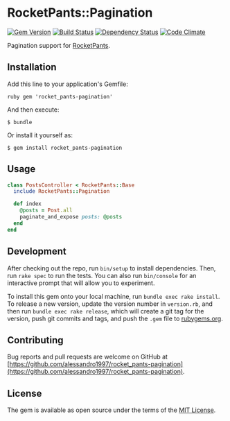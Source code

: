 # RocketPants::Pagination

[![Gem Version](https://badge.fury.io/rb/rocket_pants-pagination.svg)](http://badge.fury.io/rb/rocket_pants-pagination)
[![Build Status](https://travis-ci.org/alessandro1997/rocket_pants-pagination.svg)](https://travis-ci.org/alessandro1997/rocket_pants-pagination)
[![Dependency Status](https://gemnasium.com/alessandro1997/rocket_pants-pagination.svg)](https://gemnasium.com/alessandro1997/rocket_pants-pagination)
[![Code Climate](https://codeclimate.com/github/alessandro1997/rocket_pants-pagination/badges/gpa.svg)](https://codeclimate.com/github/alessandro1997/rocket_pants-pagination)

Pagination support for [RocketPants](https://github.com/Sutto/rocket_pants).

## Installation

Add this line to your application's Gemfile:

```ruby gem 'rocket_pants-pagination' ```

And then execute:

    $ bundle

Or install it yourself as:

    $ gem install rocket_pants-pagination

## Usage

```ruby
class PostsController < RocketPants::Base
  include RocketPants::Pagination

  def index
    @posts = Post.all
    paginate_and_expose posts: @posts
  end
end
```

## Development

After checking out the repo, run `bin/setup` to install dependencies. Then, run
`rake spec` to run the tests. You can also run `bin/console` for an interactive
prompt that will allow you to experiment.

To install this gem onto your local machine, run `bundle exec rake install`. To
release a new version, update the version number in `version.rb`, and then run
`bundle exec rake release`, which will create a git tag for the version, push
git commits and tags, and push the `.gem` file to
[rubygems.org](https://rubygems.org).

## Contributing

Bug reports and pull requests are welcome on GitHub at
[https://github.com/alessandro1997/rocket_pants-pagination](https://github.com/alessandro1997/rocket_pants-pagination).

## License

The gem is available as open source under the terms of the [MIT License](http://opensource.org/licenses/MIT).
